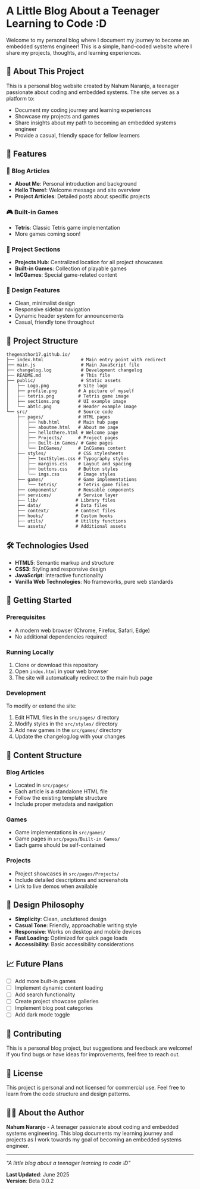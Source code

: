 # A Little Blog About a Teenager Learning to Code :D

Welcome to my personal blog where I document my journey to become an embedded systems engineer! This is a simple, hand-coded website where I share my projects, thoughts, and learning experiences.

## 🎯 About This Project

This is a personal blog website created by Nahum Naranjo, a teenager passionate about coding and embedded systems. The site serves as a platform to:

- Document my coding journey and learning experiences
- Showcase my projects and games
- Share insights about my path to becoming an embedded systems engineer
- Provide a casual, friendly space for fellow learners

## 🚀 Features

### 📝 Blog Articles
- **About Me**: Personal introduction and background
- **Hello There!**: Welcome message and site overview
- **Project Articles**: Detailed posts about specific projects

### 🎮 Built-in Games
- **Tetris**: Classic Tetris game implementation
- More games coming soon!

### 📁 Project Sections
- **Projects Hub**: Centralized location for all project showcases
- **Built-in Games**: Collection of playable games
- **InCGames**: Special game-related content

### 🎨 Design Features
- Clean, minimalist design
- Responsive sidebar navigation
- Dynamic header system for announcements
- Casual, friendly tone throughout

## 📁 Project Structure

```
thegenathor17.github.io/
├── index.html              # Main entry point with redirect
├── main.js                 # Main JavaScript file
├── changelog.log           # Development changelog
├── README.md               # This file
├── public/                 # Static assets
│   ├── Logo.png           # Site logo
│   ├── profile.png        # A picture of myself
│   ├── tetris.png         # Tetris game image
│   ├── sections.png       # UI example image
│   └── abtlc.png          # Header example image
└── src/                   # Source code
    ├── pages/             # HTML pages
    │   ├── hub.html       # Main hub page
    │   ├── aboutme.html   # About me page
    │   ├── hellothere.html # Welcome page
    │   ├── Projects/      # Project pages
    │   ├── Built-in Games/ # Game pages
    │   └── InCGames/      # InCGames content
    ├── styles/            # CSS stylesheets
    │   ├── textStyles.css # Typography styles
    │   ├── margins.css    # Layout and spacing
    │   ├── buttons.css    # Button styles
    │   └── imgs.css       # Image styles
    ├── games/             # Game implementations
    │   └── tetris/        # Tetris game files
    ├── components/        # Reusable components
    ├── services/          # Service layer
    ├── lib/              # Library files
    ├── data/             # Data files
    ├── context/          # Context files
    ├── hooks/            # Custom hooks
    ├── utils/            # Utility functions
    └── assets/           # Additional assets
```

## 🛠️ Technologies Used

- **HTML5**: Semantic markup and structure
- **CSS3**: Styling and responsive design
- **JavaScript**: Interactive functionality
- **Vanilla Web Technologies**: No frameworks, pure web standards

## 🚀 Getting Started

### Prerequisites
- A modern web browser (Chrome, Firefox, Safari, Edge)
- No additional dependencies required!

### Running Locally
1. Clone or download this repository
2. Open `index.html` in your web browser
3. The site will automatically redirect to the main hub page

### Development
To modify or extend the site:
1. Edit HTML files in the `src/pages/` directory
2. Modify styles in the `src/styles/` directory
3. Add new games in the `src/games/` directory
4. Update the changelog.log with your changes

## 📝 Content Structure

### Blog Articles
- Located in `src/pages/`
- Each article is a standalone HTML file
- Follow the existing template structure
- Include proper metadata and navigation

### Games
- Game implementations in `src/games/`
- Game pages in `src/pages/Built-in Games/`
- Each game should be self-contained

### Projects
- Project showcases in `src/pages/Projects/`
- Include detailed descriptions and screenshots
- Link to live demos when available

## 🎨 Design Philosophy

- **Simplicity**: Clean, uncluttered design
- **Casual Tone**: Friendly, approachable writing style
- **Responsive**: Works on desktop and mobile devices
- **Fast Loading**: Optimized for quick page loads
- **Accessibility**: Basic accessibility considerations

## 📈 Future Plans

- [ ] Add more built-in games
- [ ] Implement dynamic content loading
- [ ] Add search functionality
- [ ] Create project showcase galleries
- [ ] Implement blog post categories
- [ ] Add dark mode toggle

## 🤝 Contributing

This is a personal blog project, but suggestions and feedback are welcome! If you find bugs or have ideas for improvements, feel free to reach out.

## 📄 License

This project is personal and not licensed for commercial use. Feel free to learn from the code structure and design patterns.

## 👨‍💻 About the Author

**Nahum Naranjo** - A teenager passionate about coding and embedded systems engineering. This blog documents my learning journey and projects as I work towards my goal of becoming an embedded systems engineer.

---

*"A little blog about a teenager learning to code :D"*

**Last Updated**: June 2025  
**Version**: Beta 0.0.2  